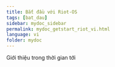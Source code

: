 ```yaml
---
title: Bắt đầu với Riot-OS
tags: [bat_dau]
sidebar: mydoc_sidebar
permalink: mydoc_getstart_riot_vi.html
language: vi
folder: mydoc
---
```


Giới thiệu trong thời gian tới 